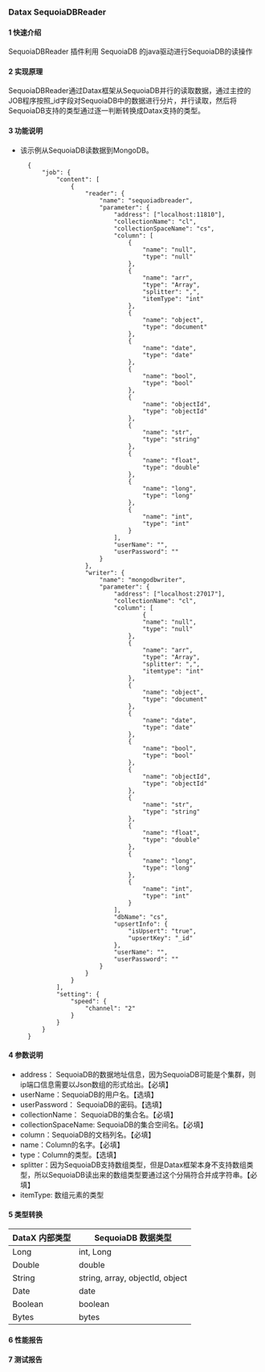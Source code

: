 ### Datax SequoiaDBReader
#### 1 快速介绍

SequoiaDBReader 插件利用 SequoiaDB 的java驱动进行SequoiaDB的读操作

#### 2 实现原理

SequoiaDBReader通过Datax框架从SequoiaDB并行的读取数据，通过主控的JOB程序按照_id字段对SequoiaDB中的数据进行分片，并行读取，然后将SequoiaDB支持的类型通过逐一判断转换成Datax支持的类型。

#### 3 功能说明
* 该示例从SequoiaDB读数据到MongoDB。

	    {
            "job": {
                "content": [
                    {
                        "reader": {
                            "name": "sequoiadbreader",
                            "parameter": {
                                "address": ["localhost:11810"],
                                "collectionName": "cl",
                                "collectionSpaceName": "cs",
                                "column": [
                                    {
                                        "name": "null",
                                        "type": "null"
                                    },
                                    {
                                        "name": "arr",
                                        "type": "Array",
                                        "splitter": ",",
                                        "itemType": "int"
                                    },
                                    {
                                        "name": "object",
                                        "type": "document"
                                    },
                                    {
                                        "name": "date",
                                        "type": "date"
                                    },
                                    {
                                        "name": "bool",
                                        "type": "bool"
                                    },
                                    {
                                        "name": "objectId",
                                        "type": "objectId"
                                    },
                                    {
                                        "name": "str",
                                        "type": "string"
                                    },
                                    {
                                        "name": "float",
                                        "type": "double"
                                    },
                                    {
                                        "name": "long",
                                        "type": "long"
                                    },
                                    {
                                        "name": "int",
                                        "type": "int"
                                    }
                                ],
                                "userName": "",
                                "userPassword": ""
                            }
                        },
                        "writer": {
                            "name": "mongodbwriter",
                            "parameter": {
                                "address": ["localhost:27017"],
                                "collectionName": "cl",
                                "column": [
                                        {
                                        "name": "null",
                                        "type": "null"
                                    },
                                    {
                                        "name": "arr",
                                        "type": "Array",
                                        "splitter": ",",
                                        "itemtype": "int"
                                    },
                                    {
                                        "name": "object",
                                        "type": "document"
                                    },
                                    {
                                        "name": "date",
                                        "type": "date"
                                    },
                                    {
                                        "name": "bool",
                                        "type": "bool"
                                    },
                                    {
                                        "name": "objectId",
                                        "type": "objectId"
                                    },
                                    {
                                        "name": "str",
                                        "type": "string"
                                    },
                                    {
                                        "name": "float",
                                        "type": "double"
                                    },
                                    {
                                        "name": "long",
                                        "type": "long"
                                    },
                                    {
                                        "name": "int",
                                        "type": "int"
                                    }
                                ],
                                "dbName": "cs",
                                "upsertInfo": {
                                    "isUpsert": "true",
                                    "upsertKey": "_id"
                                },
                                "userName": "",
                                "userPassword": ""
                            }
                        }
                    }
                ],
                "setting": {
                    "speed": {
                        "channel": "2"
                    }
                }
            }
        }
#### 4 参数说明

* address： SequoiaDB的数据地址信息，因为SequoiaDB可能是个集群，则ip端口信息需要以Json数组的形式给出。【必填】
* userName：SequoiaDB的用户名。【选填】
* userPassword： SequoiaDB的密码。【选填】
* collectionName： SequoiaDB的集合名。【必填】
* collectionSpaceName: SequoiaDB的集合空间名。【必填】
* column：SequoiaDB的文档列名。【必填】
* name：Column的名字。【必填】
* type：Column的类型。【选填】
* splitter：因为SequoiaDB支持数组类型，但是Datax框架本身不支持数组类型，所以SequoiaDB读出来的数组类型要通过这个分隔符合并成字符串。【必填】
* itemType: 数组元素的类型

#### 5 类型转换

| DataX 内部类型| SequoiaDB 数据类型    |
| -------- | -----  |
| Long     | int, Long |
| Double   | double |
| String   | string, array, objectId, object |
| Date     | date  |
| Boolean  | boolean |
| Bytes    | bytes |


#### 6 性能报告
#### 7 测试报告